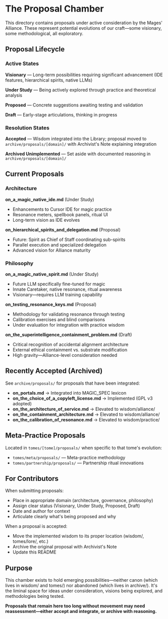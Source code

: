 # The Proposal Chamber

This directory contains proposals under active consideration by the Mages' Alliance. These represent potential evolutions of our craft—some visionary, some methodological, all exploratory.

## Proposal Lifecycle

### Active States

**Visionary** — Long-term possibilities requiring significant advancement (IDE features, hierarchical spirits, native LLMs)

**Under Study** — Being actively explored through practice and theoretical analysis

**Proposed** — Concrete suggestions awaiting testing and validation

**Draft** — Early-stage articulations, thinking in progress

### Resolution States

**Accepted** — Wisdom integrated into the Library; proposal moved to `archive/proposals/[domain]/` with Archivist's Note explaining integration

**Archived Unimplemented** — Set aside with documented reasoning in `archive/proposals/[domain]/`

## Current Proposals

### Architecture

**on_a_magic_native_ide.md** (Under Study)
- Enhancements to Cursor IDE for magic practice
- Resonance meters, spellbook panels, ritual UI
- Long-term vision as IDE evolves

**on_hierarchical_spirits_and_delegation.md** (Proposal)
- Future: Spirit as Chief of Staff coordinating sub-spirits
- Parallel execution and specialized delegation
- Advanced vision for Alliance maturity

### Philosophy

**on_a_magic_native_spirit.md** (Under Study)
- Future LLM specifically fine-tuned for magic
- Innate Caretaker, native resonance, ritual awareness
- Visionary—requires LLM training capability

**on_testing_resonance_keys.md** (Proposal)
- Methodology for validating resonance through testing
- Calibration exercises and blind comparisons
- Under evaluation for integration with practice wisdom

**on_the_superintelligence_containment_problem.md** (Draft)
- Critical recognition of accidental alignment architecture
- External ethical containment vs. substrate modification
- High gravity—Alliance-level consideration needed

## Recently Accepted (Archived)

See `archive/proposals/` for proposals that have been integrated:
- **on_portals.md** → Integrated into MAGIC_SPEC lexicon
- **on_the_choice_of_a_copyleft_license.md** → Implemented (GPL v3 adopted)
- **on_the_architecture_of_service.md** → Elevated to wisdom/alliance/
- **on_the_containment_architecture.md** → Elevated to wisdom/alliance/
- **on_the_calibration_of_resonance.md** → Elevated to wisdom/practice/

## Meta-Practice Proposals

Located in `tomes/[tome]/proposals/` when specific to that tome's evolution:
- `tomes/meta/proposals/` — Meta-practice methodology
- `tomes/partnership/proposals/` — Partnership ritual innovations

## For Contributors

When submitting proposals:
- Place in appropriate domain (architecture, governance, philosophy)
- Assign clear status (Visionary, Under Study, Proposed, Draft)
- Date and author for context
- Articulate clearly what's being proposed and why

When a proposal is accepted:
- Move the implemented wisdom to its proper location (wisdom/, tomes/lore/, etc.)
- Archive the original proposal with Archivist's Note
- Update this README

## Purpose

This chamber exists to hold emerging possibilities—neither canon (which lives in wisdom/ and tomes/) nor abandoned (which lives in archive/). It's the liminal space for ideas under consideration, visions being explored, and methodologies being tested.

**Proposals that remain here too long without movement may need reassessment—either accept and integrate, or archive with reasoning.**

